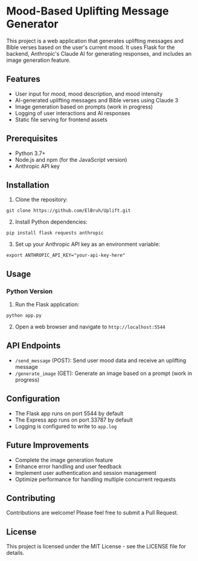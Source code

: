 # Mood-Based Uplifting Message Generator

This project is a web application that generates uplifting messages and Bible verses based on the user's current mood. It uses Flask for the backend, Anthropic's Claude AI for generating responses, and includes an image generation feature.

## Features

- User input for mood, mood description, and mood intensity
- AI-generated uplifting messages and Bible verses using Claude 3
- Image generation based on prompts (work in progress)
- Logging of user interactions and AI responses
- Static file serving for frontend assets

## Prerequisites

- Python 3.7+
- Node.js and npm (for the JavaScript version)
- Anthropic API key

## Installation

1. Clone the repository:

```
git clone https://github.com/ElBruh/Uplift.git
```

2. Install Python dependencies:

```
pip install flask requests anthropic
```

3. Set up your Anthropic API key as an environment variable:

```
export ANTHROPIC_API_KEY="your-api-key-here"
```

## Usage

### Python Version

1. Run the Flask application:

```
python app.py
```

2. Open a web browser and navigate to `http://localhost:5544`

## API Endpoints

- `/send_message` (POST): Send user mood data and receive an uplifting message
- `/generate_image` (GET): Generate an image based on a prompt (work in progress)

## Configuration

- The Flask app runs on port 5544 by default
- The Express app runs on port 33787 by default
- Logging is configured to write to `app.log`

## Future Improvements

- Complete the image generation feature
- Enhance error handling and user feedback
- Implement user authentication and session management
- Optimize performance for handling multiple concurrent requests

## Contributing

Contributions are welcome! Please feel free to submit a Pull Request.

## License

This project is licensed under the MIT License - see the LICENSE file for details.
